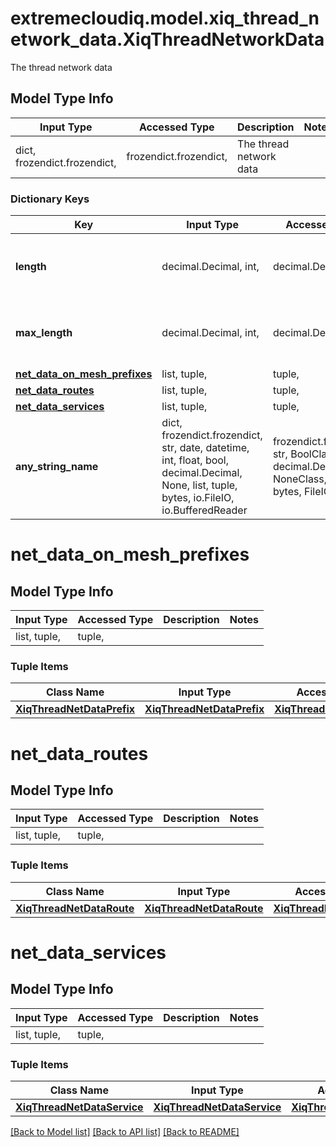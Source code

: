 # extremecloudiq.model.xiq_thread_network_data.XiqThreadNetworkData

The thread network data

## Model Type Info
Input Type | Accessed Type | Description | Notes
------------ | ------------- | ------------- | -------------
dict, frozendict.frozendict,  | frozendict.frozendict,  | The thread network data | 

### Dictionary Keys
Key | Input Type | Accessed Type | Description | Notes
------------ | ------------- | ------------- | ------------- | -------------
**length** | decimal.Decimal, int,  | decimal.Decimal,  |  | [optional] value must be a 32 bit integer
**max_length** | decimal.Decimal, int,  | decimal.Decimal,  |  | [optional] value must be a 32 bit integer
**[net_data_on_mesh_prefixes](#net_data_on_mesh_prefixes)** | list, tuple,  | tuple,  |  | [optional] 
**[net_data_routes](#net_data_routes)** | list, tuple,  | tuple,  |  | [optional] 
**[net_data_services](#net_data_services)** | list, tuple,  | tuple,  |  | [optional] 
**any_string_name** | dict, frozendict.frozendict, str, date, datetime, int, float, bool, decimal.Decimal, None, list, tuple, bytes, io.FileIO, io.BufferedReader | frozendict.frozendict, str, BoolClass, decimal.Decimal, NoneClass, tuple, bytes, FileIO | any string name can be used but the value must be the correct type | [optional]

# net_data_on_mesh_prefixes

## Model Type Info
Input Type | Accessed Type | Description | Notes
------------ | ------------- | ------------- | -------------
list, tuple,  | tuple,  |  | 

### Tuple Items
Class Name | Input Type | Accessed Type | Description | Notes
------------- | ------------- | ------------- | ------------- | -------------
[**XiqThreadNetDataPrefix**](XiqThreadNetDataPrefix.md) | [**XiqThreadNetDataPrefix**](XiqThreadNetDataPrefix.md) | [**XiqThreadNetDataPrefix**](XiqThreadNetDataPrefix.md) |  | 

# net_data_routes

## Model Type Info
Input Type | Accessed Type | Description | Notes
------------ | ------------- | ------------- | -------------
list, tuple,  | tuple,  |  | 

### Tuple Items
Class Name | Input Type | Accessed Type | Description | Notes
------------- | ------------- | ------------- | ------------- | -------------
[**XiqThreadNetDataRoute**](XiqThreadNetDataRoute.md) | [**XiqThreadNetDataRoute**](XiqThreadNetDataRoute.md) | [**XiqThreadNetDataRoute**](XiqThreadNetDataRoute.md) |  | 

# net_data_services

## Model Type Info
Input Type | Accessed Type | Description | Notes
------------ | ------------- | ------------- | -------------
list, tuple,  | tuple,  |  | 

### Tuple Items
Class Name | Input Type | Accessed Type | Description | Notes
------------- | ------------- | ------------- | ------------- | -------------
[**XiqThreadNetDataService**](XiqThreadNetDataService.md) | [**XiqThreadNetDataService**](XiqThreadNetDataService.md) | [**XiqThreadNetDataService**](XiqThreadNetDataService.md) |  | 

[[Back to Model list]](../../README.md#documentation-for-models) [[Back to API list]](../../README.md#documentation-for-api-endpoints) [[Back to README]](../../README.md)

